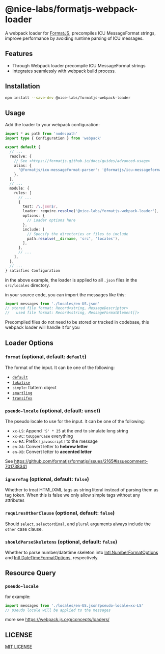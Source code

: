 # @nice-labs/formatjs-webpack-loader

A webpack loader for [FormatJS](https://formatjs.io), precompiles ICU MessageFormat strings, improve performance by avoiding runtime parsing of ICU messages.

## Features

- Through Webpack loader precompile ICU MessageFormat strings
- Integrates seamlessly with webpack build process.

## Installation

```bash
npm install --save-dev @nice-labs/formatjs-webpack-loader
```

## Usage

Add the loader to your webpack configuration:

```typescript
import * as path from 'node:path'
import type { Configuration } from 'webpack'

export default {
  // ...
  resolve: {
    // See <https://formatjs.github.io/docs/guides/advanced-usage>
    alias: {
      '@formatjs/icu-messageformat-parser': '@formatjs/icu-messageformat-parser/no-parser',
    },
  },
  // ...
  module: {
    rules: [
      // ...
      {
        test: /\.json$/,
        loader: require.resolve('@nice-labs/formatjs-webpack-loader'),
        options: {
          // Loader options here
        },
        include: [
          // Specify the directories or files to include
          path.resolve(__dirname, 'src', 'locales'),
        ],
      },
      // ...
    ],
  },
  // ...
} satisfies Configuration
```

in the above example, the loader is applied to all `.json` files in the `src/locales` directory.

in your source code, you can import the messages like this:

```typescript
import messages from './locales/en-US.json'
// stored file format: Record<string, MessageDescriptor>
//   used file format: Record<string, MessageFormatElement[]>
```

Precompiled files do not need to be stored or tracked in codebase, this webpack loader will handle it for you

## Loader Options

### **`format`** (optional, default: `default`)

The format of the input. It can be one of the following:

- [`default`]
- [`lokalise`]
- `simple`: flattern object
- [`smartling`]
- [`transifex`]

[`default`]: https://formatjs.github.io/docs/react-intl/api/#message-descriptor
[`lokalise`]: https://docs.lokalise.com/en/articles/3229161-structured-json
[`smartling`]: https://help.smartling.com/hc/en-us/articles/360008000733-JSON
[`transifex`]: https://help.transifex.com/en/articles/6220899-structured-json

### **`pseudo-locale`** (optional, default: unset)

The pseudo locale to use for the input. It can be one of the following:

- `xx-LS`: Append `'S' * 25` at the end to simulate long string
- `xx-AC`: `toUpperCase` everything
- `xx-HA`: Prefix `[javascript]` to the message
- `en-XA`: Convert letter to **hebrew letter**
- `en-XB`: Convert letter to **accented letter**

See <https://github.com/formatjs/formatjs/issues/2165#issuecomment-701738341>

### **`ignoreTag`** (optional, default: `false`)

Whether to treat HTML/XML tags as string literal instead of parsing them as tag token.
When this is false we only allow simple tags without any attributes

### **`requiresOtherClause`** (optional, default: `false`)

Should `select`, `selectordinal`, and `plural` arguments always include the `other` case clause.

### **`shouldParseSkeletons`** (optional, default: `false`)

Whether to parse number/datetime skeleton into [Intl.NumberFormatOptions] and [Intl.DateTimeFormatOptions], respectively.

[Intl.NumberFormatOptions]: https://formatjs.github.io/docs/intl/#formatnumber
[Intl.DateTimeFormatOptions]: https://formatjs.github.io/docs/intl/#formatdate

## Resource Query

### **`pseudo-locale`**

for example:

```ts
import messages from './locales/en-US.json?pseudo-locale=xx-LS'
// pseudo locale will be applied to the messages
```

more see <https://webpack.js.org/concepts/loaders/>

## LICENSE

[MIT LICENSE](LICENSE.txt)
